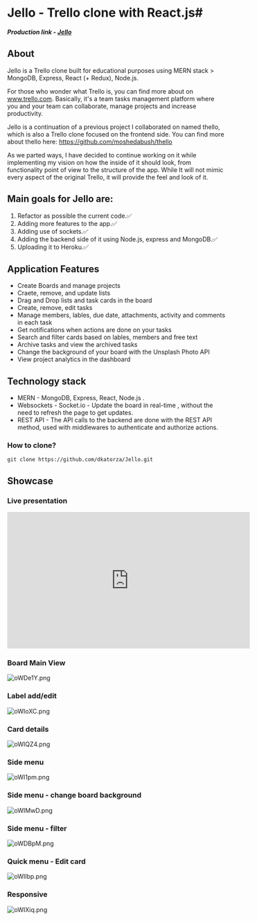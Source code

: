 # Jello  - Trello clone with React.js# 

***Production link - <a href="https://jellotrello.herokuapp.com" target="_blank">Jello</a>***

## About
Jello is a Trello clone built for educational purposes using MERN stack > MongoDB, Express, React (+ Redux), Node.js.

For those who wonder what Trello is, you can find more about on www.trello.com.
Basically, it's a team tasks management platform where you and your team can collaborate, manage projects and increase productivity.

Jello is a continuation of a previous project I collaborated on named thello, which is also a Trello clone focused on the frontend side.
You can find more about thello here: https://github.com/moshedabush/thello 

As we parted ways, I have decided to continue working on it while implementing my vision on how the inside of it should look, from functionality point of view to the structure of the app.
While It will not mimic every aspect of the original Trello, it will provide the feel and look of it. 

## Main goals for Jello are: 
1. Refactor as possible the current code.✅
2. Adding more features to the app.✅
3. Adding use of sockets.✅
4. Adding the backend side of it using Node.js, express and MongoDB.✅
5. Uploading it to Heroku.✅


<h2>Application Features</h2>

- Create Boards and manage projects
- Craete, remove, and update lists
- Drag and Drop lists and task cards in the board 
- Create, remove, edit tasks  
- Manage members, lables, due date, attachments, activity and comments in each task  
- Get notifications when actions are done on your tasks
- Search and filter cards based on lables, members and free text
- Archive tasks and view the archived tasks 
- Change the background of your board with the Unsplash Photo API
- View project analytics in the dashboard 
 
  
<h2> Technology stack </h2>

- MERN - MongoDB, Express, React, Node.js .  
 - Websockets - Socket.io -  Update the board in real-time , without the need to refresh the page to get updates. 
 - REST API  - The API calls to the backend are done with the REST API method, used with  middlewares to authenticate and authorize actions.

 <h3> How to clone? </h3>

 ```
 git clone https://github.com/dkatorza/Jello.git
 ```

<h2>Showcase</h2>

<h3>Live presentation</h3>
<iframe width="560" height="315" src="https://www.youtube.com/embed/gALZE7oS9KM" title="YouTube video player" frameborder="0" allow="accelerometer; autoplay; clipboard-write; encrypted-media; gyroscope; picture-in-picture" allowfullscreen></iframe>


<h3>Board Main View</h3>
<img src="https://i.im.ge/2021/12/06/oWDe1Y.png" alt="oWDe1Y.png"/>

<h3>Label add/edit</h3>
<img src="https://i.im.ge/2021/12/06/oWIoXC.png" alt="oWIoXC.png"/>

<h3>Card details</h3>
<img src="https://i.im.ge/2021/12/06/oWIQZ4.png" alt="oWIQZ4.png"/>

<h3>Side menu</h3>
<img src="https://i.im.ge/2021/12/06/oWI1pm.png" alt="oWI1pm.png"/>

<h3>Side menu - change board background</h3>
<img src="https://i.im.ge/2021/12/06/oWIMwD.png" alt="oWIMwD.png"/>

<h3>Side menu - filter</h3>
<img src="https://i.im.ge/2021/12/06/oWDBpM.png" alt="oWDBpM.png"/>

<h3>Quick menu - Edit card</h3>
<img src="https://i.im.ge/2021/12/06/oWIlbp.png" alt="oWIlbp.png"/>

<h3>Responsive</h3>
<img src="https://i.im.ge/2021/12/06/oWIXiq.png" alt="oWIXiq.png"/>








